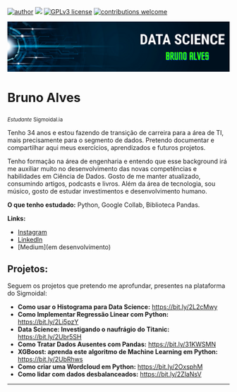 [![author](https://img.shields.io/badge/author-carlosfab-red.svg)](https://www.linkedin.com/in/carlosfab) [![](https://img.shields.io/badge/python-3.7+-blue.svg)](https://www.python.org/downloads/release/python-365/) [![GPLv3 license](https://img.shields.io/badge/License-GPLv3-blue.svg)](http://perso.crans.org/besson/LICENSE.html) [![contributions welcome](https://img.shields.io/badge/contributions-welcome-brightgreen.svg?style=flat)](https://github.com/carlosfab/data_science/issues)

<p align="center">
  <img src="C_DADOS.BR POSTS.png" >
</p>

# Bruno Alves
<sub>*Estudante* Sigmoidal.ia</sub>

Tenho 34 anos e estou fazendo de transição de carreira para a área de TI, mais precisamente para o segmento de dados. Pretendo documentar e compartilhar aqui meus exercícios, aprendizados e futuros projetos.

Tenho formação na área de engenharia e entendo que esse background irá me auxiliar muito no desenvolvimento das novas competências e habilidades em Ciência de Dados. Gosto de me manter atualizado, consumindo artigos, podcasts e livros.
Além da área de tecnologia, sou músico, gosto de estudar investimentos e desenvolvimento humano.

**O que tenho estudado:** Python, Google Collab, Biblioteca Pandas.

**Links:**
* [Instagram](https://instagram.com/cdados.br)
* [LinkedIn](https://www.linkedin.com/in/bruno-alves-dos-santos-a7a92a26b/)
* [Medium](em desenvolvimento)


## Projetos:
Seguem os projetos que pretendo me aprofundar, presentes na plataforma do Sigmoidal:

* **Como usar o Histograma para Data Science:** https://bit.ly/2L2cMwy
* **Como Implementar Regressão Linear com Python:** https://bit.ly/2Li5pzY
* **Data Science: Investigando o naufrágio do Titanic:** https://bit.ly/2Ubr5SH
* **Como Tratar Dados Ausentes com Pandas:** https://bit.ly/31KWSMN
* **XGBoost: aprenda este algoritmo de Machine Learning em Python:** https://bit.ly/2UbRhws
* **Como criar uma Wordcloud em Python:** https://bit.ly/2OxsphM
* **Como lidar com dados desbalanceados:** https://bit.ly/2ZlaNsV

---

